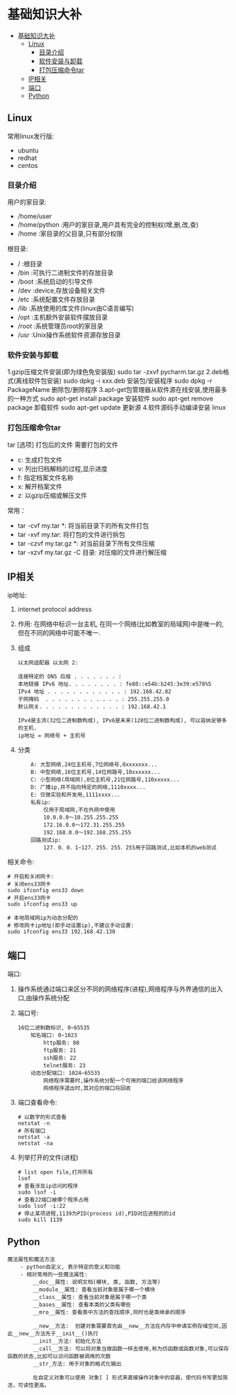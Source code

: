 # 基础知识大补

<!-- TOC -->

- [基础知识大补](#基础知识大补)
    - [Linux](#linux)
        - [目录介绍](#目录介绍)
        - [软件安装与卸载](#软件安装与卸载)
        - [打包压缩命令tar](#打包压缩命令tar)
    - [IP相关](#ip相关)
    - [端口](#端口)
    - [Python](#python)

<!-- /TOC -->

## Linux

常用linux发行版:

- ubuntu
- redhat
- centos

### 目录介绍

用户的家目录:

- /home/user
- /home/python :用户的家目录,用户具有完全的控制权(增,删,改,查)
- /home :家目录的父目录,只有部分权限

根目录:

- / :根目录
- /bin :可执行二进制文件的存放目录
- /boot :系统启动的引导文件
- /dev :device,存放设备相关文件
- /etc :系统配置文件存放目录
- /lib :系统使用的库文件(linux由C语言编写)
- /opt :主机额外安装软件摆放目录
- /root :系统管理员root的家目录
- /usr :Unix操作系统软件资源存放目录

### 软件安装与卸载

1.gzip压缩文件安装(即为绿色免安装版)
    sudo tar -zxvf pycharm.tar.gz
2.deb格式(离线软件包安装)
    sudo dpkg -i xxx.deb  安装包/安装程序
    sudo dpkg -r PackageName  删除包/删除程序
3.apt-get包管理器从软件源在线安装,使用最多的一种方式
    sudo apt-get install package  安装软件
    sudo apt-get remove package  卸载软件
    sudo apt-get update  更新源
4.软件源码手动编译安装 linux

### 打包压缩命令tar

tar [选项] 打包后的文件 需要打包的文件

- c: 生成打包文件
- v: 列出归档解档的过程,显示进度
- f: 指定档案文件名称
- x: 解开档案文件
- z: 以gzip压缩或解压文件

常用：

- tar -cvf my.tar *: 将当前目录下的所有文件打包
- tar -xvf my.tar: 将打包的文件进行拆包
- tar -czvf my.tar.gz *: 对当前目录下所有文件压缩
- tar -xzvf my.tar.gz -C 目录: 对压缩的文件进行解压缩

## IP相关

ip地址:

1. internet protocol address
2. 作用: 在网络中标识一台主机, 在同一个网络(比如教室的局域网)中是唯一的, 但在不同的网络中可能不唯一.
3. 组成

    ```text
    以太网适配器 以太网 2:

    连接特定的 DNS 后缀 . . . . . . . :
    本地链接 IPv6 地址. . . . . . . . : fe80::e54b:b245:3e39:e578%5
    IPv4 地址 . . . . . . . . . . . . : 192.168.42.82
    子网掩码  . . . . . . . . . . . . : 255.255.255.0
    默认网关. . . . . . . . . . . . . : 192.168.42.1

    IPv4是主流(32位二进制数构成), IPv6是未来(128位二进制数构成), 可以容纳足够多的主机.
    ip地址 = 网络号 + 主机号
    ```

4. 分类

    ```text
        A: 大型网络,24位主机号,7位网络号,0xxxxxxx...
        B: 中型网络,16位主机号,14位网路号,10xxxxxx...
        C: 小型网络(局域网),8位主机号,21位网路号,110xxxxx...
        D: 广播ip,并不指向特定的网络,1110xxxx...
        E: 仅做实验和开发用,1111xxxx...
        私有ip:
            仅用于局域网,不在外网中使用
            10.0.0.0～10.255.255.255
            172.16.0.0～172.31.255.255
            192.168.0.0～192.168.255.255
        回路测试ip:
            127．0．0．1~127．255．255．255用于回路测试,比如本机的web测试
    ```

相关命令:

```shell
# 开启和关闭网卡:
# 关闭ens33网卡
sudo ifconfig ens33 down
# 开启ens33网卡
sudo ifconfig ens33 up

# 本地局域网ip为动态分配的
# 修改网卡ip地址(即手动设置ip),不建议手动设置:
sudo ifconfig ens33 192.168.42.130
```

## 端口

端口:

1. 操作系统通过端口来区分不同的网络程序(进程),网络程序与外界通信的出入口,由操作系统分配
2. 端口号:

    ```text
    16位二进制数标识, 0~65535
        知名端口: 0~1023
            http服务: 80
            ftp服务: 21
            ssh服务: 22
            telnet服务: 23
        动态分配端口: 1024~65535
            网络程序需要时,操作系统分配一个可用的端口给该网络程序
            网络程序退出时,其对应的端口将回收
    ```

3. 端口查看命令:

    ```shell
    # 以数字的形式查看
    netstat -n
    # 所有端口
    netstat -a
    netstat -na
    ```

4. 列举打开的文件(进程)

    ```shell
    # list open file,打开所有
    lsof
    # 查看涉及ip访问的程序
    sudo lsof -i
    # 查看22端口被哪个程序占用
    sudo lsof -i:22
    # 停止某项进程,1139为PID(process id),PID对应进程的的id
    sudo kill 1139
    ```

## Python

```text
魔法属性和魔法方法
    - python自定义, 表示特定的意义和功能
    - 相对常用的一些魔法属性:
        __doc__属性: 说明文档(模块, 类, 函数, 方法等)
        __module__属性: 查看当前对象是属于哪一个模块
        __class__属性: 查看当前对象是属于哪一个类
        __bases__属性: 查看本类的父类有哪些
        __mro__属性: 查看类中方法的查找顺序,同时也是类继承的顺序

        __new__方法:  创建对象需要首先由__new__方法在内存中申请实例存储空间,因此__new__方法先于__init__()执行
        __init__方法: 初始化方法
        __call__方法: 可以将对象当做函数一样去使用,称为仿函数或函数对象,可以保存函数的状态,比如可以访问函数被调用的次数
        __str_方法: 用于对象的格式化输出

        在自定义对象可以使用 对象[ ] 形式来直接操作对象中的容器，使代码书写更加简洁，可读性更高。
```

